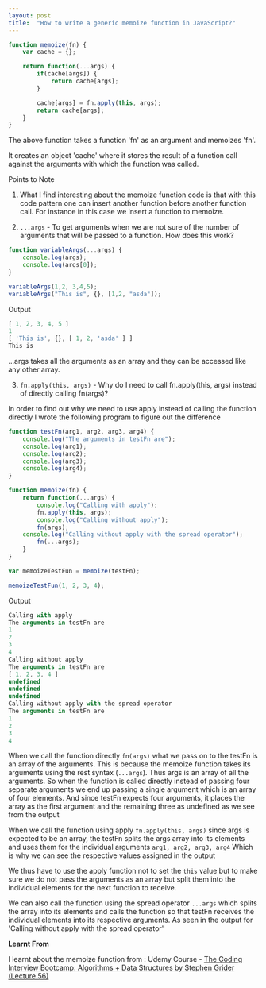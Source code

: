 ```yaml
---
layout: post
title:  "How to write a generic memoize function in JavaScript?"
---
```


```javascript
function memoize(fn) {
    var cache = {};

    return function(...args) {
        if(cache[args]) {
            return cache[args];
        }

        cache[args] = fn.apply(this, args);
        return cache[args];
    }
}
```

The above function takes a function 'fn' as an argument and memoizes 'fn'.

It creates an object 'cache' where it stores the result of a function call against the arguments with which the function was called.

Points to Note

1. What I find interesting about the memoize function code is that with this code pattern one can insert another function before another function call. For instance in this case we insert a function to memoize. 

2. ```...args``` - To get arguments when we are not sure of the number of arguments that will be passed to a function. How does this work?

```javascript
function variableArgs(...args) {
    console.log(args);
    console.log(args[0]);
}

variableArgs(1,2, 3,4,5);
variableArgs("This is", {}, [1,2, "asda"]);
```

Output

```javascript
[ 1, 2, 3, 4, 5 ]
1
[ 'This is', {}, [ 1, 2, 'asda' ] ]
This is
```
...args takes all the arguments as an array and they can be accessed like any other array.

3. ```fn.apply(this, args)``` - Why do I need to call fn.apply(this, args) instead of directly calling fn(args)?

In order to find out why we need to use apply instead of calling the function directly I wrote the following program to figure out the difference

```javascript
function testFn(arg1, arg2, arg3, arg4) {
    console.log("The arguments in testFn are");
    console.log(arg1);
    console.log(arg2);
    console.log(arg3);
    console.log(arg4);
}

function memoize(fn) {
    return function(...args) {
        console.log("Calling with apply");
        fn.apply(this, args);
        console.log("Calling without apply");
        fn(args);
	console.log("Calling without apply with the spread operator");
        fn(...args);
    }
}

var memoizeTestFun = memoize(testFn);

memoizeTestFun(1, 2, 3, 4);
```

Output

```javascript
Calling with apply
The arguments in testFn are
1
2
3
4
Calling without apply
The arguments in testFn are
[ 1, 2, 3, 4 ]
undefined
undefined
undefined
Calling without apply with the spread operator
The arguments in testFn are
1
2
3
4
```

When we call the function directly ```fn(args)``` what we pass on to the testFn is an array of the arguments. This is because the memoize function takes its arguments using the rest syntax (```...args```). Thus args is an array of all the arguments. So when the function is called directly instead of passing four separate arguments we end up passing a single argument which is an array of four elements. And since testFn expects four arguments, it places the array as the first argument and the remaining three as undefined as we see from the output

When we call the function using apply ```fn.apply(this, args)``` since args is expected to be an array, the testFn splits the args array into its elements and uses them for the individual arguments ```arg1, arg2, arg3, arg4``` Which is why we can see the respective values assigned in the output

We thus have to use the apply function not to set the ```this``` value but to make sure we do not pass the arguments as an array but split them into the individual elements for the next function to receive.

We can also call the function using the spread operator ```...args``` which splits the array into its elements and calls the function so that testFn receives the individual elements into its respective arguments. As seen in the output for 'Calling without apply with the spread operator'

__Learnt From__

I learnt about the memoize function from : Udemy Course - [The Coding Interview Bootcamp: Algorithms + Data Structures by Stephen Grider (Lecture 56)](https://www.udemy.com/coding-interview-bootcamp-algorithms-and-data-structure/) 